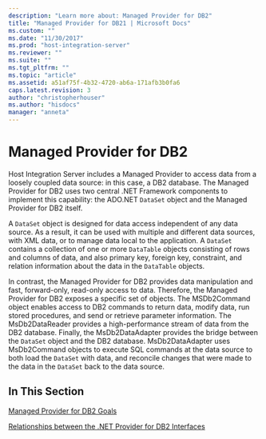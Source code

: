 ```yaml
---
description: "Learn more about: Managed Provider for DB2"
title: "Managed Provider for DB21 | Microsoft Docs"
ms.custom: ""
ms.date: "11/30/2017"
ms.prod: "host-integration-server"
ms.reviewer: ""
ms.suite: ""
ms.tgt_pltfrm: ""
ms.topic: "article"
ms.assetid: a51af75f-4b32-4720-ab6a-171afb3b0fa6
caps.latest.revision: 3
author: "christopherhouser"
ms.author: "hisdocs"
manager: "anneta"
---
```

# Managed Provider for DB2
Host Integration Server includes a Managed Provider to access data from a loosely coupled data source: in this case, a DB2 database. The Managed Provider for DB2 uses two central .NET Framework components to implement this capability: the ADO.NET `DataSet` object and the Managed Provider for DB2 itself.  
  
 A `DataSet` object is designed for data access independent of any data source. As a result, it can be used with multiple and different data sources, with XML data, or to manage data local to the application. A `DataSet` contains a collection of one or more `DataTable` objects consisting of rows and columns of data, and also primary key, foreign key, constraint, and relation information about the data in the `DataTable` objects.  
  
 In contrast, the Managed Provider for DB2 provides data manipulation and fast, forward-only, read-only access to data. Therefore, the Managed Provider for DB2 exposes a specific set of objects. The MSDb2Command object enables access to DB2 commands to return data, modify data, run stored procedures, and send or retrieve parameter information. The MsDb2DataReader provides a high-performance stream of data from the DB2 database. Finally, the MsDb2DataAdapter provides the bridge between the `DataSet` object and the DB2 database. MsDb2DataAdapter uses MsDb2Command objects to execute SQL commands at the data source to both load the `DataSet` with data, and reconcile changes that were made to the data in the `DataSet` back to the data source.  
  
## In This Section  
 [Managed Provider for DB2 Goals](../core/managed-provider-for-db2-goals1.md)  
  
 [Relationships between the .NET Provider for DB2 Interfaces](../core/relationships-between-the-net-provider-for-db2-interfaces2.md)

